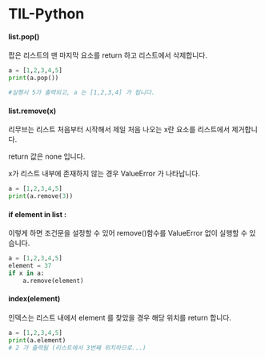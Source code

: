 # TIL-Python

#### list.pop()

팝은 리스트의 맨 마지막 요소를 return 하고 리스트에서 삭제합니다.

```python
a = [1,2,3,4,5]
print(a.pop())

#실행시 5가 출력되고, a 는 [1,2,3,4] 가 됩니다.
```

#### list.remove(x)

리무브는 리스트 처음부터 시작해서 제일 처음 나오는 x란 요소를 리스트에서 제거합니다.

return 값은 none 입니다.

x가 리스트 내부에 존재하지 않는 경우 ValueError 가 나타납니다.

```python
a = [1,2,3,4,5]
print(a.remove(3))
```

#### if element in list :

 이렇게 하면 조건문을 설정할 수 있어 remove()함수를 ValueError 없이 실행할 수 있습니다. 

``` python
a = [1,2,3,4,5]
element = 37
if x in a:
    a.remove(element)
```

#### index(element)

 인덱스는 리스트 내에서  element 를 찾았을 경우 해당 위치를 return 합니다.

```python
a = [1,2,3,4,5]
print(a.element)
# 2 가 출력됨 (리스트에서 3번째 위치하므로...)
```

